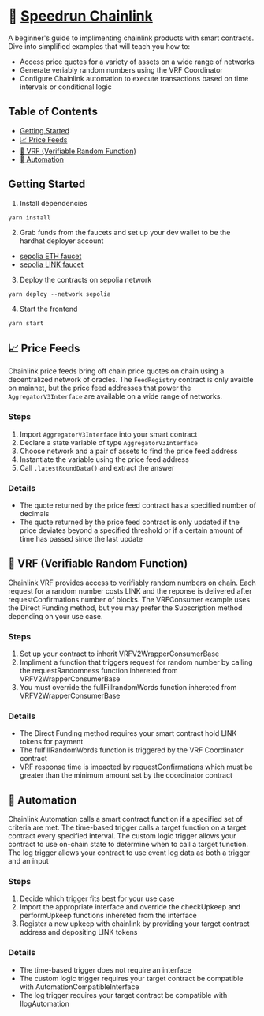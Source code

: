 # 🏃 [Speedrun Chainlink](https://speedrun-chainlink.vercel.app/)

A beginner's guide to implimenting chainlink products with smart contracts. Dive into simplified examples that will teach you how to:
- Access price quotes for a variety of assets on a wide range of networks
- Generate veriably random numbers using the VRF Coordinator
- Configure Chainlink automation to execute transactions based on time intervals or conditional logic

## Table of Contents

- [Getting Started](#getting-started)
- [📈 Price Feeds](#-price-feeds)
- [🎲 VRF (Verifiable Random Function)](#-vrf-verifiable-random-function)
- [🤖 Automation](#-automation)

## Getting Started

1. Install dependencies

```
yarn install
```
2. Grab funds from the faucets and set up your dev wallet to be the hardhat deployer account
- [sepolia ETH faucet](https://sepoliafaucet.com/)
- [sepolia LINK faucet](https://faucets.chain.link/)

3. Deploy the contracts on sepolia network
```
yarn deploy --network sepolia
```

4. Start the frontend

```
yarn start
```

## 📈 Price Feeds

Chainlink price feeds bring off chain price quotes on chain using a decentralized network of oracles. The `FeedRegistry` contract is only avaible on mainnet, but the price feed addresses that power the `AggregatorV3Interface` are available on a wide range of networks.

### Steps

1. Import `AggregatorV3Interface` into your smart contract
2. Declare a state variable of type `AggregatorV3Interface`
3. Choose network and a pair of assets to find the price feed address
4. Instantiate the variable using the price feed address
5. Call `.latestRoundData()` and extract the answer

### Details

- The quote returned by the price feed contract has a specified number of decimals
- The quote returned by the price feed contract is only updated if the price deviates beyond a specified threshold or if a certain amount of time has passed since the last update 

## 🎲 VRF (Verifiable Random Function)

Chainlink VRF provides access to verifiably random numbers on chain. Each request for a random number costs LINK and the reponse is delivered after requestConfirmations number of blocks. The VRFConsumer example uses the Direct Funding method, but you may prefer the Subscription method depending on your use case.

### Steps

1. Set up your contract to inherit VRFV2WrapperConsumerBase
2. Impliment a function that triggers request for random number by calling the requestRandomness function inhereted from VRFV2WrapperConsumerBase
3. You must override the fullFillrandomWords function inhereted from VRFV2WrapperConsumerBase

### Details

- The Direct Funding method requires your smart contract hold LINK tokens for payment
- The fulfillRandomWords function is triggered by the VRF Coordinator contract
- VRF response time is impacted by requestConfirmations which must be greater than the minimum amount set by the coordinator contract

## 🤖 Automation

Chainlink Automation calls a smart contract function if a specified set of criteria are met. The time-based trigger calls a target function on a target contract every specified interval. The custom logic trigger allows your contract to use on-chain state to determine when to call a target function. The log trigger allows your contract to use event log data as both a trigger and an input

### Steps

1. Decide which trigger fits best for your use case
2. Import the appropriate interface and override the checkUpkeep and performUpkeep functions inhereted from the interface
3. Register a new upkeep with chainlink by providing your target contract address and depositing LINK tokens 

### Details

- The time-based trigger does not require an interface
- The custom logic trigger requires your target contract be compatible with AutomationCompatibleInterface
- The log trigger requires your target contract be compatible with IlogAutomation
